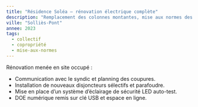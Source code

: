 ```yaml
---
title: "Résidence Soléa — rénovation électrique complète"
description: "Remplacement des colonnes montantes, mise aux normes des tableaux généraux et modernisation de l’éclairage de sécurité."
ville: "Solliès-Pont"
annee: 2023
tags:
  - collectif
  - copropriété
  - mise-aux-normes
---
```


Rénovation menée en site occupé :

- Communication avec le syndic et planning des coupures.
- Installation de nouveaux disjoncteurs sélectifs et parafoudre.
- Mise en place d’un système d’éclairage de sécurité LED auto-test.
- DOE numérique remis sur clé USB et espace en ligne.
